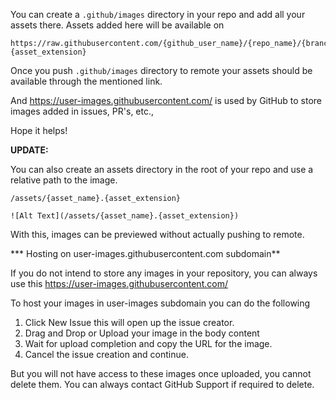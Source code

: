 You can create a `.github/images` directory in your repo and add all your assets there. Assets added here will be available on

```
https://raw.githubusercontent.com/{github_user_name}/{repo_name}/{branch}/.github/images/{asset_name}.{asset_extension}

```

Once you push `.github/images` directory to remote your assets should be available through the mentioned link.

And <https://user-images.githubusercontent.com/> is used by GitHub to store images added in issues, PR's, etc.,

Hope it helps!

**UPDATE:**

You can also create an assets directory in the root of your repo and use a relative path to the image.

```
/assets/{asset_name}.{asset_extension}

![Alt Text](/assets/{asset_name}.{asset_extension})

```

With this, images can be previewed without actually pushing to remote.

*** Hosting on user-images.githubusercontent.com subdomain**

If you do not intend to store any images in your repository, you can always use this <https://user-images.githubusercontent.com/>

To host your images in user-images subdomain you can do the following

1.  Click New Issue this will open up the issue creator.
2.  Drag and Drop or Upload your image in the body content
3.  Wait for upload completion and copy the URL for the image.
4.  Cancel the issue creation and continue.

But you will not have access to these images once uploaded, you cannot delete them. You can always contact GitHub Support if required to delete.